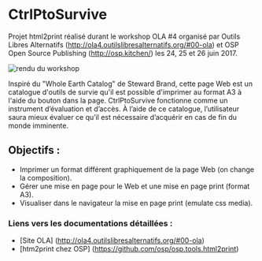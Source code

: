 # CtrlPtoSurvive
Projet html2print réalisé durant le workshop OLA #4 organisé par Outils Libres Alternatifs (http://ola4.outilslibresalternatifs.org/#00-ola) et OSP Open Source Publishing (http://osp.kitchen/) les 24, 25 et 26 juin 2017.

![rendu du workshop](http://ola4.outilslibresalternatifs.org/images/nicolas-01.png)

Inspiré du "Whole Earth Catalog" de Steward Brand, cette page Web est un catalogue d'outils de survie qu'il est possible d'imprimer au format A3 à l'aide du bouton dans la page.
CtrlPtoSurvive fonctionne comme un instrument d’évaluation et d’accès. À l’aide de ce catalogue, l’utilisateur saura mieux évaluer ce qu’il est nécessaire d’acquérir en cas de fin du monde imminente.

## Objectifs :

* Imprimer un format différent graphiquement de la page Web (on change la composition).
* Gérer une mise en page pour le Web et une mise en page print (format A3).
* Visualiser dans le navigateur la mise en page print (emulate css media).


### Liens vers les documentations détaillées :
* [Site OLA] (http://ola4.outilslibresalternatifs.org/#00-ola)
* [htm2print chez OSP] (https://github.com/osp/osp.tools.html2print)